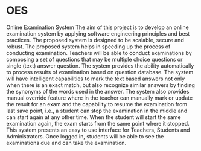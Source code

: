 # OES
Online Examination System
The aim of this project is to develop an online examination
system by applying software engineering principles and best
practices. The proposed system is designed to be scalable, secure and
robust.
The proposed system helps in speeding up the process of
conducting examination. Teachers will be able to conduct
examinations by composing a set of questions that may be multiple
choice questions or single (text) answer question. The system
provides the ability automatically to process results of examination
based on question database. The system will have intelligent
capabilities to mark the text based answers not only when there is an
exact match, but also recognize similar answers by finding the
synonyms of the words used in the answer. The system also provides
manual override feature where in the teacher can manually mark or
update the result for an exam and the capability to resume the
examination from last save point, i.e., a student can stop the
examination in the middle and can start again at any other time.
When the student will start the same examination again, the
exam starts from the same point where it stopped. This system
presents an easy to use interface for Teachers, Students and
Administrators. Once logged in, students will be able to see the
examinations due and can take the examination.
